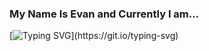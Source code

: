 ### My Name Is Evan and Currently I am...

[![Typing SVG](https://readme-typing-svg.demolab.com/?lines=Playing+With+Logic's+New+Features.;Biking+Around+Town;Dipping+A+Toe+In+'Threads';Working+With+Next.js;Covered+In+Mosquito+Bites;Learning+Spanish;Living+In+Vancouver,+BC;Working+With+Lighthouse+Labs;Reading+Gabor+Maté;Playing+Chess+Daily;Shaving+Down+My+Running+Time;Wanting+Some+Rain;Open+To+Connect+-+Say+Hi!)](https://git.io/typing-svg)


<!--
**evanquirk/evanquirk** is a ✨ _special_ ✨ repository because its `README.md` (this file) appears on your GitHub profile.

Here are some ideas to get you started:

- 🔭 I’m currently working on ...
- 🌱 I’m currently learning ...
- 👯 I’m looking to collaborate on ...
- 🤔 I’m looking for help with ...
- 💬 Ask me about ...
- 📫 How to reach me: ...
- 😄 Pronouns: ...
- ⚡ Fun fact: ...
-->
